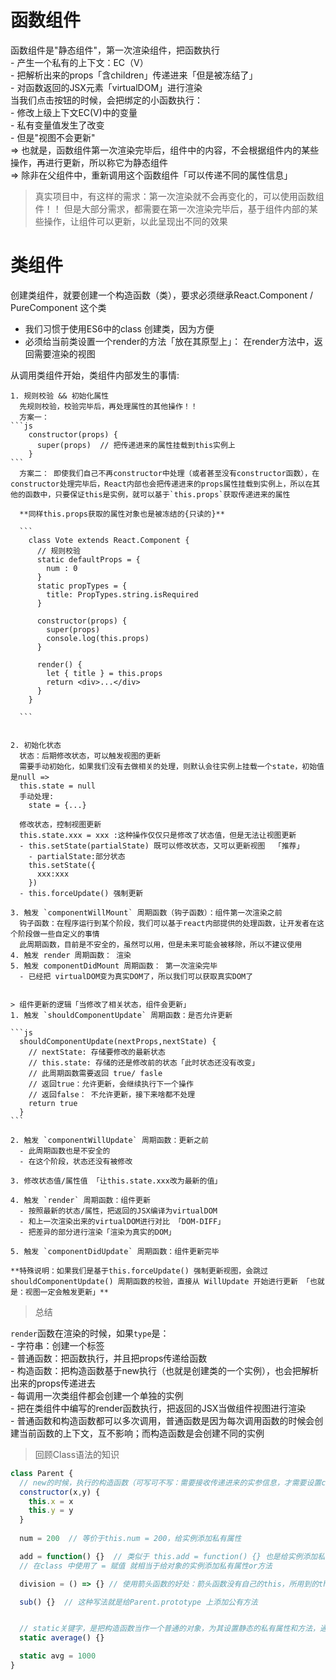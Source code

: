# 函数组件  

  函数组件是"静态组件"，第一次渲染组件，把函数执行  
    - 产生一个私有的上下文：EC（V）  
    - 把解析出来的props「含children」传递进来「但是被冻结了」  
    - 对函数返回的JSX元素「virtualDOM」进行渲染  
  当我们点击按钮的时候，会把绑定的小函数执行：  
    - 修改上级上下文EC(V)中的变量  
    - 私有变量值发生了改变   
    - 但是"视图不会更新"  
  => 也就是，函数组件第一次渲染完毕后，组件中的内容，不会根据组件内的某些操作，再进行更新，所以称它为静态组件  
  => 除非在父组件中，重新调用这个函数组件「可以传递不同的属性信息」  

  > 真实项目中，有这样的需求：第一次渲染就不会再变化的，可以使用函数组件！！
  > 但是大部分需求，都需要在第一次渲染完毕后，基于组件内部的某些操作，让组件可以更新，以此呈现出不同的效果  

# 类组件  

  创建类组件，就要创建一个构造函数（类），要求必须继承React.Component / PureComponent 这个类  
  - 我们习惯于使用ES6中的class 创建类，因为方便  
  - 必须给当前类设置一个render的方法「放在其原型上」： 在render方法中，返回需要渲染的视图  

  从调用类组件开始，类组件内部发生的事情:  

    1. 规则校验 && 初始化属性   
      先规则校验，校验完毕后，再处理属性的其他操作！！  
      方案一：  
    ```js
        constructor(props) {
          super(props)  // 把传递进来的属性挂载到this实例上
        }
    ```  
      方案二： 即使我们自己不再constructor中处理（或者甚至没有constructor函数），在constructor处理完毕后，React内部也会把传递进来的props属性挂载到实例上，所以在其他的函数中，只要保证this是实例，就可以基于`this.props`获取传递进来的属性  

      **同样this.props获取的属性对象也是被冻结的{只读的}**   

      ```
        class Vote extends React.Component {
          // 规则校验
          static defaultProps = {
            num : 0
          }
          static propTypes = {
            title: PropTypes.string.isRequired
          }

          constructor(props) {
            super(props)
            console.log(this.props)
          }

          render() {
            let { title } = this.props
            return <div>...</div>
          }
        }

      ```  


    2. 初始化状态  
      状态：后期修改状态，可以触发视图的更新  
      需要手动初始化，如果我们没有去做相关的处理，则默认会往实例上挂载一个state，初始值是null => 
      this.state = null  
      手动处理:  
        state = {...}  
      
      修改状态，控制视图更新  
      this.state.xxx = xxx :这种操作仅仅只是修改了状态值，但是无法让视图更新  
      - this.setState(partialState) 既可以修改状态，又可以更新视图  「推荐」  
        - partialState:部分状态  
        this.setState({
          xxx:xxx
        })  
      - this.forceUpdate() 强制更新   

    3. 触发 `componentWillMount` 周期函数（钩子函数）：组件第一次渲染之前  
      钩子函数：在程序运行到某个阶段，我们可以基于react内部提供的处理函数，让开发者在这个阶段做一些自定义的事情  
      此周期函数，目前是不安全的，虽然可以用，但是未来可能会被移除，所以不建议使用  
    4. 触发 render 周期函数： 渲染   
    5. 触发 componentDidMount 周期函数： 第一次渲染完毕  
      - 已经把 virtualDOM变为真实DOM了，所以我们可以获取真实DOM了  


    > 组件更新的逻辑「当修改了相关状态，组件会更新」  
    1. 触发 `shouldComponentUpdate` 周期函数：是否允许更新  

    ```js
      shouldComponentUpdate(nextProps,nextState) {
        // nextState: 存储要修改的最新状态  
        // this.state: 存储的还是修改前的状态「此时状态还没有改变」
        // 此周期函数需要返回 true/ fasle
        // 返回true：允许更新，会继续执行下一个操作 
        // 返回false： 不允许更新，接下来啥都不处理
        return true
      }
    ```  

    2. 触发 `componentWillUpdate` 周期函数：更新之前  
      - 此周期函数也是不安全的  
      - 在这个阶段，状态还没有被修改  

    3. 修改状态值/属性值 「让this.state.xxx改为最新的值」  
    
    4. 触发 `render` 周期函数：组件更新  
      - 按照最新的状态/属性，把返回的JSX编译为virtualDOM  
      - 和上一次渲染出来的virtualDOM进行对比 「DOM-DIFF」  
      - 把差异的部分进行渲染「渲染为真实的DOM」  
    
    5. 触发 `componentDidUpdate` 周期函数：组件更新完毕  

    **特殊说明：如果我们是基于this.forceUpdate() 强制更新视图，会跳过 shouldComponentUpdate() 周期函数的校验，直接从 WillUpdate 开始进行更新 「也就是：视图一定会触发更新」** 

  > 总结   

  `render`函数在渲染的时候，如果`type`是：  
    - 字符串：创建一个标签   
    - 普通函数：把函数执行，并且把props传递给函数  
    - 构造函数：把构造函数基于new执行（也就是创建类的一个实例），也会把解析出来的props传递进去  
        - 每调用一次类组件都会创建一个单独的实例  
        - 把在类组件中编写的render函数执行，把返回的JSX当做组件视图进行渲染  
    - 普通函数和构造函数都可以多次调用，普通函数是因为每次调用函数的时候会创建当前函数的上下文，互不影响；而构造函数是会创建不同的实例  









> 回顾Class语法的知识  

```js
class Parent {
  // new的时候，执行的构造函数（可写可不写：需要接收传递进来的实参信息，才需要设置constructor）
  constructor(x,y) {
    this.x = x
    this.y = y
  }
  
  num = 200  // 等价于this.num = 200，给实例添加私有属性

  add = function() {}  // 类似于 this.add = function() {} 也是给实例添加私有方法
  // 在class 中使用了 = 赋值 就相当于给对象的实例添加私有属性or方法

  division = () => {} // 使用箭头函数的好处：箭头函数没有自己的this，所用到的this是宿主环境中的，也就是this指的是创建出来的实例对象

  sub() {}  // 这种写法就是给Parent.prototype 上添加公有方法


  // static关键字，是把构造函数当作一个普通的对象，为其设置静态的私有属性和方法，通过 Parent.xx 来访问和获取
  static average() {}

  static avg = 1000
}
```